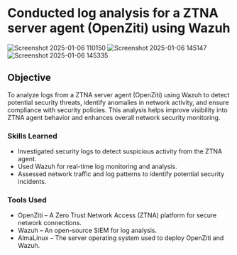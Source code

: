 # Conducted log analysis for a ZTNA server agent (OpenZiti) using Wazuh

![Screenshot 2025-01-06 110150](https://github.com/user-attachments/assets/b064d2cd-3727-4ebe-9c38-60a8585a9def)
![Screenshot 2025-01-06 145147](https://github.com/user-attachments/assets/e43fd796-e82b-4c13-b9a7-60af435b2649)
![Screenshot 2025-01-06 145335](https://github.com/user-attachments/assets/b1d858e7-4501-465c-8d97-1b4fc481eefe)

## Objective

To analyze logs from a ZTNA server agent (OpenZiti) using Wazuh to detect potential security threats, identify anomalies in network activity, and ensure compliance with security policies. This analysis helps improve visibility into ZTNA agent behavior and enhances overall network security monitoring.

### Skills Learned

- Investigated security logs to detect suspicious activity from the ZTNA agent.
- Used Wazuh for real-time log monitoring and analysis.
- Assessed network traffic and log patterns to identify potential security incidents.

### Tools Used

- OpenZiti – A Zero Trust Network Access (ZTNA) platform for secure network connections.
- Wazuh – An open-source SIEM for log analysis.
- AlmaLinux – The server operating system used to deploy OpenZiti and Wazuh.
